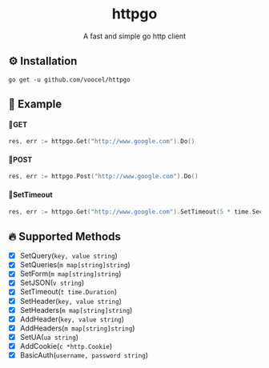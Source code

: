<p align="center">
    <h1 align="center">httpgo</h1>
    <p align="center">A fast and simple go http client </p>
</p>

## ⚙️ Installation

```
go get -u github.com/voocel/httpgo
```

## 👀 Example
#### 📖GET

```go
res, err := httpgo.Get("http://www.google.com").Do()
```

#### 📖POST
```go
res, err := httpgo.Post("http://www.google.com").Do()
```

#### 📖SetTimeout
```go
res, err := httpgo.Get("http://www.google.com").SetTimeout(5 * time.Second).Do()
```

## 🔥 Supported Methods
* [x] SetQuery(`key, value string`)
* [x] SetQueries(`m map[string]string`)
* [x] SetForm(`m map[string]string`)
* [x] SetJSON(`v string`)
* [x] SetTimeout(`t time.Duration`)
* [x] SetHeader(`key, value string`)
* [x] SetHeaders(`m map[string]string`)
* [x] AddHeader(`key, value string`)
* [x] AddHeaders(`m map[string]string`)
* [x] SetUA(`ua string`)
* [x] AddCookie(`c *http.Cookie`)
* [x] BasicAuth(`username, password string`)